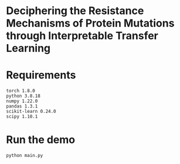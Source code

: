 # Deciphering the Resistance Mechanisms of Protein Mutations through Interpretable Transfer Learning

# Requirements
```
torch 1.8.0
python 3.8.18
numpy 1.22.0
pandas 1.3.1
scikit-learn 0.24.0
scipy 1.10.1
```

# Run the demo
```
python main.py
```
